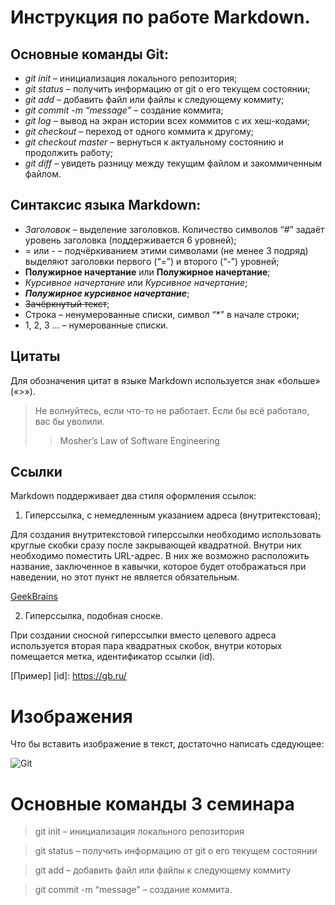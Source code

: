 # Инструкция по работе Markdown.
## Основные команды Git:
* *git init* – инициализация локального репозитория;
* *git status* – получить информацию от git о его текущем состоянии;
* *git add* – добавить файл или файлы к следующему коммиту;
* *git commit -m “message”* – создание коммита;
* *git log* – вывод на экран истории всех коммитов с их хеш-кодами;
* *git checkout* – переход от одного коммита к другому;
* *git checkout master* – вернуться к актуальному состоянию и продолжить работу;
* *git diff* – увидеть разницу между текущим файлом и закоммиченным файлом.
## Синтаксис языка Markdown:
- *Заголовок* – выделение заголовков. Количество символов “#” задаёт уровень заголовка  (поддерживается 6 уровней);
- = или - – подчёркиванием этими символами (не менее 3 подряд) выделяют заголовки  первого (“=”) и второго (“-”) уровней;
- **Полужирное начертание** или __Полужирное начертание__;
- *Курсивное начертание* или _Курсивное начертание_;
- ***Полужирное курсивное начертание***;
- ~~Зачёркнутый текст~~;
- Строка – ненумерованные списки, символ “*” в начале строки;
-	1, 2, 3 … – нумерованные списки.
## Цитаты
Для обозначения цитат в языке Markdown используется знак «больше» («>»).
>Не волнуйтесь, если что-то не работает. Если бы всё работало, вас бы уволили.
>>Mosher’s Law of Software Engineering
## Ссылки
Markdown поддерживает два стиля оформления ссылок:
1. Гиперссылка, с немедленным указанием адреса (внутритекстовая);

Для создания внутритекстовой гиперссылки необходимо использовать круглые скобки сразу после закрывающей квадратной. Внутри них необходимо поместить URL-адрес. В них же возможно расположить название, заключенное в кавычки, которое будет отображаться при наведении, но этот пункт не является обязательным.

[GeekBrains](https://gb.ru/ "Нажми сюда")

2. Гиперссылка, подобная сноске.

При создании сносной гиперссылки вместо целевого адреса используется вторая пара квадратных скобок, внутри которых помещается метка, идентификатор ссылки (id).

[Пример] [id]: https://gb.ru/
# Изображения
Что бы вставить изображение в текст, достаточно написать сдедующее:

![Git](https://www.undernews.fr/wp-content/uploads/2014/12/Git-logo-145x75.png)


# Основные команды 3 семинара

> git init – инициализация локального репозитория

> git status – получить информацию от git о его текущем состоянии

> git add – добавить файл или файлы к следующему коммиту

> git commit -m “message” – создание коммита.